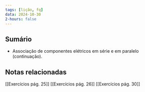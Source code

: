 ```yaml
---
tags: [lição, fq]
data: 2024-10-30
2-hours: false
---
```


## Sumário
- Associação de componentes elétricos em série e em paralelo (continuação).
## Notas relacionadas
[[Exercícios pág. 25]]
[[Exercícios pág. 26]]
[[Exercícios pág. 30]]
